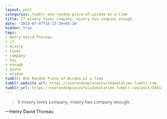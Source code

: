 ```yaml
---
layout: post
categories: tumblr one-random-piece-of-wisdom-at-a-time
title: If misery loves company, misery has company enough.
date: '2013-07-07T16:15:39+09:30'
hidden: true
tags:
- Henry-David-Thoreau
- if
- misery
- loves
- company
- has
- enough
- quote
- wisdom
tumblr: One Random Piece of Wisdom at a Time
tumblr_website_url: https://onerandompieceofwisdomatatime.tumblr.com
tumblr_url: https://onerandompieceofwisdomatatime.tumblr.com/post/54813851689/if-misery-loves-company-misery-has-company
---
```

> If misery loves company, misery has company enough.

—Henry David Thoreau

